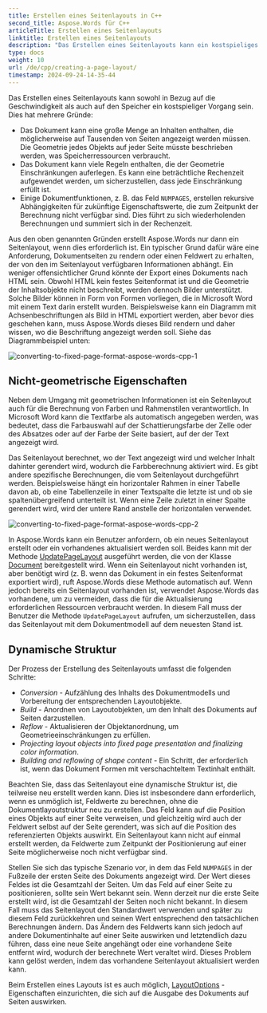 ```yaml
---
title: Erstellen eines Seitenlayouts in C++
second_title: Aspose.Words für C++
articleTitle: Erstellen eines Seitenlayouts
linktitle: Erstellen eines Seitenlayouts
description: "Das Erstellen eines Seitenlayouts kann ein kostspieliges Verfahren sein. Aspose.Words erstellt ein Seitenlayout nur dann, wenn es erforderlich ist: zum Rendern von Dokumentseiten, zum Abrufen eines Feldwerts, zum Exportieren eines Dokuments nach HTML usw."
type: docs
weight: 10
url: /de/cpp/creating-a-page-layout/
timestamp: 2024-09-24-14-35-44
---
```


Das Erstellen eines Seitenlayouts kann sowohl in Bezug auf die Geschwindigkeit als auch auf den Speicher ein kostspieliger Vorgang sein. Dies hat mehrere Gründe:

- Das Dokument kann eine große Menge an Inhalten enthalten, die möglicherweise auf Tausenden von Seiten angezeigt werden müssen. Die Geometrie jedes Objekts auf jeder Seite müsste beschrieben werden, was Speicherressourcen verbraucht.
- Das Dokument kann viele Regeln enthalten, die der Geometrie Einschränkungen auferlegen. Es kann eine beträchtliche Rechenzeit aufgewendet werden, um sicherzustellen, dass jede Einschränkung erfüllt ist.
- Einige Dokumentfunktionen, z. B. das Feld `NUMPAGES`, erstellen rekursive Abhängigkeiten für zukünftige Eigenschaftswerte, die zum Zeitpunkt der Berechnung nicht verfügbar sind. Dies führt zu sich wiederholenden Berechnungen und summiert sich in der Rechenzeit.

Aus den oben genannten Gründen erstellt Aspose.Words nur dann ein Seitenlayout, wenn dies erforderlich ist. Ein typischer Grund dafür wäre eine Anforderung, Dokumentseiten zu rendern oder einen Feldwert zu erhalten, der von den im Seitenlayout verfügbaren Informationen abhängt. Ein weniger offensichtlicher Grund könnte der Export eines Dokuments nach HTML sein. Obwohl HTML kein festes Seitenformat ist und die Geometrie der Inhaltsobjekte nicht beschreibt, werden dennoch Bilder unterstützt. Solche Bilder können in Form von Formen vorliegen, die in Microsoft Word mit einem Text darin erstellt wurden. Beispielsweise kann ein Diagramm mit Achsenbeschriftungen als Bild in HTML exportiert werden, aber bevor dies geschehen kann, muss Aspose.Words dieses Bild rendern und daher wissen, wo die Beschriftung angezeigt werden soll. Siehe das Diagrammbeispiel unten:

![converting-to-fixed-page-format-aspose-words-cpp-1](converting-to-fixed-page-format-1.png)

## Nicht-geometrische Eigenschaften

Neben dem Umgang mit geometrischen Informationen ist ein Seitenlayout auch für die Berechnung von Farben und Rahmenstilen verantwortlich. In Microsoft Word kann die Textfarbe als automatisch angegeben werden, was bedeutet, dass die Farbauswahl auf der Schattierungsfarbe der Zelle oder des Absatzes oder auf der Farbe der Seite basiert, auf der der Text angezeigt wird.

Das Seitenlayout berechnet, wo der Text angezeigt wird und welcher Inhalt dahinter gerendert wird, wodurch die Farbberechnung aktiviert wird. Es gibt andere spezifische Berechnungen, die vom Seitenlayout durchgeführt werden. Beispielsweise hängt ein horizontaler Rahmen in einer Tabelle davon ab, ob eine Tabellenzeile in einer Textspalte die letzte ist und ob sie spaltenübergreifend unterteilt ist. Wenn eine Zeile zuletzt in einer Spalte gerendert wird, wird der untere Rand anstelle der horizontalen verwendet.

![converting-to-fixed-page-format-aspose-words-cpp-2](converting-to-fixed-page-format-2.png)

In Aspose.Words kann ein Benutzer anfordern, ob ein neues Seitenlayout erstellt oder ein vorhandenes aktualisiert werden soll. Beides kann mit der Methode [UpdatePageLayout](https://reference.aspose.com/words/cpp/aspose.words/document/updatepagelayout/) ausgeführt werden, die von der Klasse [Document](https://reference.aspose.com/words/cpp/aspose.words/document/) bereitgestellt wird. Wenn ein Seitenlayout nicht vorhanden ist, aber benötigt wird (z. B. wenn das Dokument in ein festes Seitenformat exportiert wird), ruft Aspose.Words diese Methode automatisch auf. Wenn jedoch bereits ein Seitenlayout vorhanden ist, verwendet Aspose.Words das vorhandene, um zu vermeiden, dass die für die Aktualisierung erforderlichen Ressourcen verbraucht werden. In diesem Fall muss der Benutzer die Methode `UpdatePageLayout` aufrufen, um sicherzustellen, dass das Seitenlayout mit dem Dokumentmodell auf dem neuesten Stand ist.

## Dynamische Struktur

Der Prozess der Erstellung des Seitenlayouts umfasst die folgenden Schritte:

- *Conversion* - Aufzählung des Inhalts des Dokumentmodells und Vorbereitung der entsprechenden Layoutobjekte.
- *Build* - Anordnen von Layoutobjekten, um den Inhalt des Dokuments auf Seiten darzustellen.
- *Reflow* - Aktualisieren der Objektanordnung, um Geometrieeinschränkungen zu erfüllen.
- *Projecting layout objects into fixed page presentation and finalizing color information*.
- *Building and reflowing of shape content* - Ein Schritt, der erforderlich ist, wenn das Dokument Formen mit verschachteltem Textinhalt enthält.

Beachten Sie, dass das Seitenlayout eine dynamische Struktur ist, die teilweise neu erstellt werden kann. Dies ist insbesondere dann erforderlich, wenn es unmöglich ist, Feldwerte zu berechnen, ohne die Dokumentlayoutstruktur neu zu erstellen. Das Feld kann auf die Position eines Objekts auf einer Seite verweisen, und gleichzeitig wird auch der Feldwert selbst auf der Seite gerendert, was sich auf die Position des referenzierten Objekts auswirkt. Ein Seitenlayout kann nicht auf einmal erstellt werden, da Feldwerte zum Zeitpunkt der Positionierung auf einer Seite möglicherweise noch nicht verfügbar sind.

Stellen Sie sich das typische Szenario vor, in dem das Feld `NUMPAGES` in der Fußzeile der ersten Seite des Dokuments angezeigt wird. Der Wert dieses Feldes ist die Gesamtzahl der Seiten. Um das Feld auf einer Seite zu positionieren, sollte sein Wert bekannt sein. Wenn derzeit nur die erste Seite erstellt wird, ist die Gesamtzahl der Seiten noch nicht bekannt. In diesem Fall muss das Seitenlayout den Standardwert verwenden und später zu diesem Feld zurückkehren und seinen Wert entsprechend den tatsächlichen Berechnungen ändern. Das Ändern des Feldwerts kann sich jedoch auf andere Dokumentinhalte auf einer Seite auswirken und letztendlich dazu führen, dass eine neue Seite angehängt oder eine vorhandene Seite entfernt wird, wodurch der berechnete Wert veraltet wird. Dieses Problem kann gelöst werden, indem das vorhandene Seitenlayout aktualisiert werden kann.

Beim Erstellen eines Layouts ist es auch möglich, [LayoutOptions](https://reference.aspose.com/words/cpp/aspose.words.layout/layoutoptions/) -Eigenschaften einzurichten, die sich auf die Ausgabe des Dokuments auf Seiten auswirken.
